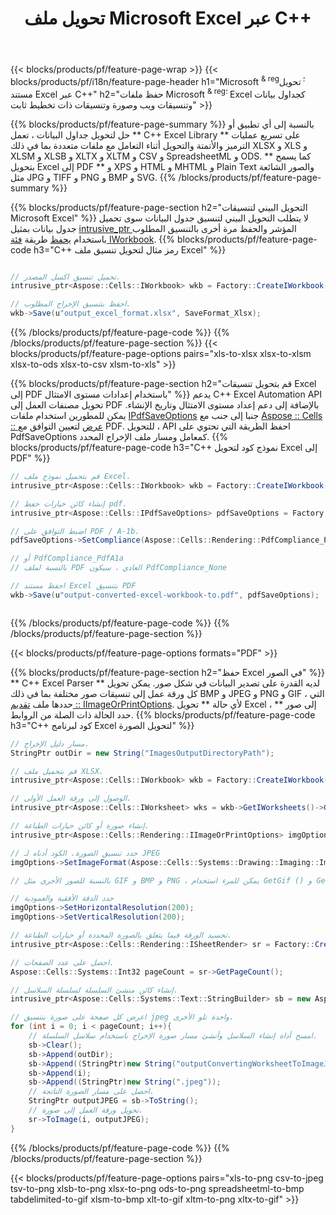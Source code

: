 ﻿---
title: تحويل ملف Microsoft Excel عبر C++ 
url: /ar/cpp/conversion/
description: تحويل ملفات Excel XLS و XLSX و ODS و CSV إلى PDF و XPS و HTML و JPEG وغيرها من التنسيقات باستخدام سطور قليلة فقط من C++ التعليمات البرمجية.
---
{{< blocks/products/pf/feature-page-wrap >}}
{{< blocks/products/pf/i18n/feature-page-header h1="Microsoft <sup> & reg؛ </sup> تحويل مستند Excel عبر C++" h2="حفظ ملفات Microsoft <sup> & reg؛ </sup> Excel كجداول بيانات وتنسيقات ويب وصورة وتنسيقات ذات تخطيط ثابت" >}}

{{% blocks/products/pf/feature-page-summary %}}
بالنسبة إلى أي تطبيق أو حل لتحويل جداول البيانات ، تعمل ** C++ Excel Library ** على تسريع عمليات الترميز والأتمتة والتحويل أثناء التعامل مع ملفات متعددة بما في ذلك XLSX و XLS و XLSM و XLSB و XLTX و XLTM و CSV و SpreadsheetML و ODS. كما يسمح ** بتحويل Excel إلى PDF ** و XPS و HTML و MHTML و Plain Text والصور الشائعة مثل JPG و TIFF و PNG و BMP و SVG.
{{% /blocks/products/pf/feature-page-summary %}}

{{% blocks/products/pf/feature-page-section h2="التحويل البيني لتنسيقات Microsoft Excel" %}}
لا يتطلب التحويل البيني لتنسيق جدول البيانات سوى تحميل جدول بيانات بمثيل [ intrusive_ptr <Aspose :: Cells :: IWorkbook>](https://apireference.aspose.com/cells/cpp/class/aspose.cells.i_workbook) المؤشر والحفظ مرة أخرى بالتنسيق المطلوب باستخدام [يحفظ](https://apireference.aspose.com/cells/cpp/class/aspose.cells.i_workbook#a9460f52a2dec8f4bf623a4905167d997) طريقة [فئة IWorkbook](https://apireference.aspose.com/cells/cpp/class/aspose.cells.i_workbook).
{{% blocks/products/pf/feature-page-code h3="C++ رمز مثال لتحويل تنسيق ملف Excel" %}}

```cs

// تحميل تنسيق اكسل المصدر.
intrusive_ptr<Aspose::Cells::IWorkbook> wkb = Factory::CreateIWorkbook(u"src_excel_file.xls");

// احفظ بتنسيق الإخراج المطلوب.
wkb->Save(u"output_excel_format.xlsx", SaveFormat_Xlsx);


```
{{% /blocks/products/pf/feature-page-code %}}
{{% /blocks/products/pf/feature-page-section %}}
{{< blocks/products/pf/feature-page-options pairs="xls-to-xlsx xlsx-to-xlsm xlsx-to-ods xlsx-to-csv xlsm-to-xls" >}}


{{% blocks/products/pf/feature-page-section h2="قم بتحويل تنسيقات Excel إلى PDF باستخدام إعدادات مستوى الامتثال" %}}
يدعم C++ Excel Automation API تحويل مصنفات العمل إلى PDF بالإضافة إلى دعم إعداد مستوى الامتثال وتاريخ الإنشاء. يمكن للمطورين استخدام ملفات [IPdfSaveOptions](https://apireference.aspose.com/cells/cpp/class/aspose.cells.i_pdf_save_options) جنبا إلى جنب مع [Aspose :: Cells :: عرض](https://apireference.aspose.com/cells/cpp/namespace/aspose.cells.rendering) لتعيين التوافق مع PDF. للتحويل ، API احفظ الطريقة التي تحتوي على PdfSaveOptions كمعامل ومسار ملف الإخراج المحدد. 
{{% blocks/products/pf/feature-page-code h3="C++ نموذج كود لتحويل Excel إلى PDF" %}}

```cs
// قم بتحميل نموذج ملف Excel.
intrusive_ptr<Aspose::Cells::IWorkbook> wkb = Factory::CreateIWorkbook(u"sample-convert-excel-to.pdf");

// إنشاء كائن خيارات حفظ pdf.
intrusive_ptr<Aspose::Cells::IPdfSaveOptions> pdfSaveOptions = Factory::CreateIPdfSaveOptions();

// اضبط التوافق على PDF / A-1b.
pdfSaveOptions->SetCompliance(Aspose::Cells::Rendering::PdfCompliance_PdfA1b);

// أو PdfCompliance_PdfA1a 
// بالنسبة لملف PDF العادي ، سيكون PdfCompliance_None

// احفظ مستند Excel بتنسيق PDF
wkb->Save(u"output-converted-excel-workbook-to.pdf", pdfSaveOptions);



```
{{% /blocks/products/pf/feature-page-code %}}
{{% /blocks/products/pf/feature-page-section %}}

{{< blocks/products/pf/feature-page-options formats="PDF" >}}

{{% blocks/products/pf/feature-page-section h2="حفظ Excel في الصور" %}}
** C++ Excel Parser ** لديه القدرة على تصدير البيانات في شكل صور. يمكن تحويل كل ورقة عمل إلى تنسيقات صور مختلفة بما في ذلك BMP و JPEG و PNG و GIF ، التي حددها ملف [تقديم :: IImageOrPrintOptions](https://apireference.aspose.com/cells/cpp/class/aspose.cells.rendering.i_image_or_print_options). لأي حالة ** تحويل Excel إلى صور ** ، حدد الحالة ذات الصلة من الروابط.
{{% blocks/products/pf/feature-page-code h3="C++ كود لبرنامج Excel لتحويل الصورة" %}}

```cs
// مسار دليل الإخراج.
StringPtr outDir = new String("ImagesOutputDirectoryPath");

// قم بتحميل ملف XLSX.
intrusive_ptr<Aspose::Cells::IWorkbook> wkb = Factory::CreateIWorkbook(u"source-excel-file.xlsx");

// الوصول إلى ورقة العمل الأولى.
intrusive_ptr<Aspose::Cells::IWorksheet> wks = wkb->GetIWorksheets()->GetObjectByIndex(0);

// إنشاء صورة أو كائن خيارات الطباعة.
intrusive_ptr<Aspose::Cells::Rendering::IImageOrPrintOptions> imgOptions = Factory::CreateIImageOrPrintOptions();

// حدد تنسيق الصورة. الكود أدناه لـ JPEG
imgOptions->SetImageFormat(Aspose::Cells::Systems::Drawing::Imaging::ImageFormat::GetJpeg());

// بالنسبة للصور الأخرى مثل GIF و BMP و PNG ، يمكن للمرء استخدام GetGif () و GetBmp () و GetPng () على التوالي 

// حدد الدقة الأفقية والعمودية
imgOptions->SetHorizontalResolution(200);
imgOptions->SetVerticalResolution(200);

// تجسيد الورقة فيما يتعلق بالصورة المحددة أو خيارات الطباعة.
intrusive_ptr<Aspose::Cells::Rendering::ISheetRender> sr = Factory::CreateISheetRender(wks, imgOptions);

// احصل على عدد الصفحات.
Aspose::Cells::Systems::Int32 pageCount = sr->GetPageCount();

// إنشاء كائن منشئ السلسلة لسلسلة السلاسل.
intrusive_ptr<Aspose::Cells::Systems::Text::StringBuilder> sb = new Aspose::Cells::Systems::Text::StringBuilder();

// اعرض كل صفحة على صورة بتنسيق jpeg واحدة تلو الأخرى.
for (int i = 0; i < pageCount; i++){
	// امسح أداة إنشاء السلاسل وأنشئ مسار صورة الإخراج باستخدام سلاسل السلسلة.
	sb->Clear();
	sb->Append(outDir);
	sb->Append((StringPtr)new String("outputConvertingWorksheetToImageJPEG_"));
	sb->Append(i);
	sb->Append((StringPtr)new String(".jpeg"));
	// احصل على مسار الصورة الناتجة.
	StringPtr outputJPEG = sb->ToString();
	// تحويل ورقة العمل إلى صورة.
	sr->ToImage(i, outputJPEG);
}

```
{{% /blocks/products/pf/feature-page-code %}}
{{% /blocks/products/pf/feature-page-section %}}

{{< blocks/products/pf/feature-page-options pairs="xls-to-png csv-to-jpeg tsv-to-png xlsb-to-png xlsx-to-png ods-to-png spreadsheetml-to-bmp tabdelimited-to-gif xlsm-to-bmp xlt-to-gif xltm-to-png xltx-to-gif" >}}